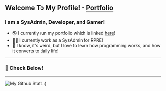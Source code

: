 ## Welcome To My Profile! - [Portfolio](https://notrian.dev)

### I am a SysAdmin, Developer, and Gamer!
- 🌎    I currently run my portfolio which is linked [here](https://notrian.dev)!
- 🧑‍💼    I currently work as a SysAdmin for RPRE!
- 🏫    I know, it's weird, but I love to learn how programming works, and how it converts to daily life!

---

### 📝 Check Below!

---

<img align="left" alt="My Github Stats :)" src="https://github-readme-stats.vercel.app/api?username=NotRiannater1234&show_icons=true&theme=radical" />